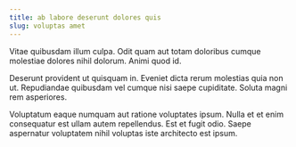 ```yaml
---
title: ab labore deserunt dolores quis
slug: voluptas amet
---
```


Vitae quibusdam illum culpa. Odit quam aut totam doloribus cumque molestiae dolores nihil dolorum. Animi quod id.

Deserunt provident ut quisquam in. Eveniet dicta rerum molestias quia non ut. Repudiandae quibusdam vel cumque nisi saepe cupiditate. Soluta magni rem asperiores.

Voluptatum eaque numquam aut ratione voluptates ipsum. Nulla et et enim consequatur est ullam autem repellendus. Est et fugit odio. Saepe aspernatur voluptatem nihil voluptas iste architecto est ipsum.
